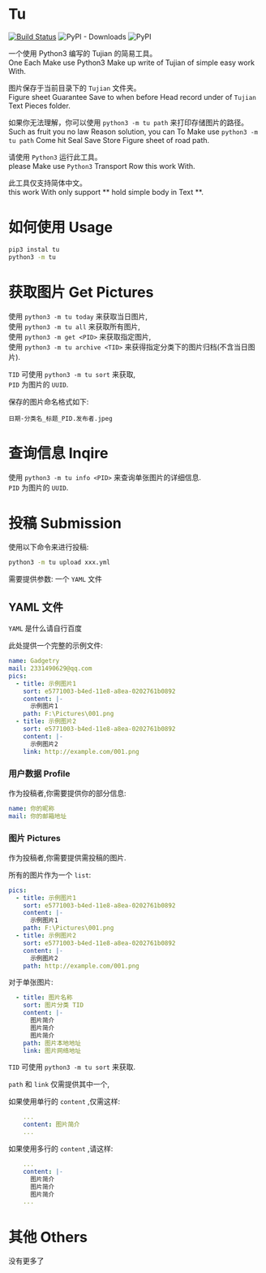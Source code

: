 # Tu

[![Build Status](https://travis-ci.org/gggxbbb/tujian_python.svg?branch=master)](https://travis-ci.org/gggxbbb/tujian_python)
![PyPI - Downloads](https://img.shields.io/pypi/dm/tu)
![PyPI](https://img.shields.io/pypi/v/tu)
  
一个使用 Python3 编写的 Tujian 的简易工具。  
One Each Make use Python3 Make up write of Tujian of simple easy work With.
  
图片保存于当前目录下的 `Tujian` 文件夹。  
Figure sheet Guarantee Save to when before Head record under of `Tujian` Text Pieces folder.
  
如果你无法理解，你可以使用 `python3 -m tu path` 来打印存储图片的路径。  
Such as fruit you no law Reason solution, you can To Make use `python3 -m tu path` Come hit Seal Save Store Figure sheet of road path.  
  
请使用 `Python3` 运行此工具。  
please Make use `Python3` Transport Row this work With.

此工具仅支持简体中文。  
this work With only support ** hold simple body in Text **.

# 如何使用 Usage 

```bash
pip3 instal tu
python3 -m tu
```

# 获取图片 Get Pictures

使用 `python3 -m tu today` 来获取当日图片,  
使用 `python3 -m tu all` 来获取所有图片,  
使用 `python3 -m get <PID>` 来获取指定图片,  
使用 `python3 -m tu archive <TID>` 来获得指定分类下的图片归档(不含当日图片).

`TID` 可使用 `python3 -m tu sort` 来获取,  
`PID` 为图片的 `UUID`.  

保存的图片命名格式如下:
```
日期-分类名_标题_PID.发布者.jpeg
```

# 查询信息 Inqire

使用 `python3 -m tu info <PID>` 来查询单张图片的详细信息.  
`PID` 为图片的 `UUID`.

# 投稿 Submission

使用以下命令来进行投稿:  
```bash
python3 -m tu upload xxx.yml
```
需要提供参数: 一个 `YAML` 文件  

## YAML 文件

`YAML` 是什么请自行百度  

此处提供一个完整的示例文件:  

```yaml
name: Gadgetry
mail: 2331490629@qq.com
pics:
  - title: 示例图片1
    sort: e5771003-b4ed-11e8-a8ea-0202761b0892
    content: |-
      示例图片1
    path: F:\Pictures\001.png
  - title: 示例图片2
    sort: e5771003-b4ed-11e8-a8ea-0202761b0892
    content: |-
      示例图片2
    link: http://example.com/001.png
```

### 用户数据 Profile

作为投稿者,你需要提供你的部分信息:  

```yaml
name: 你的昵称
mail: 你的邮箱地址
```

### 图片 Pictures

作为投稿者,你需要提供需投稿的图片.  

所有的图片作为一个 `list`:

```yaml
pics:
  - title: 示例图片1
    sort: e5771003-b4ed-11e8-a8ea-0202761b0892
    content: |-
      示例图片1
    path: F:\Pictures\001.png
  - title: 示例图片2
    sort: e5771003-b4ed-11e8-a8ea-0202761b0892
    content: |-
      示例图片2
    path: http://example.com/001.png
```

对于单张图片:  

```yaml
  - title: 图片名称
    sort: 图片分类 TID
    content: |-
      图片简介
      图片简介
      图片简介
    path: 图片本地地址
    link: 图片网络地址
```

`TID` 可使用 `python3 -m tu sort` 来获取.  

`path` 和 `link` 仅需提供其中一个,  

如果使用单行的 `content` ,仅需这样:

```yaml
    ...
    content: 图片简介
    ...
```

如果使用多行的 `content` ,请这样:

```yaml
    ...
    content: |-
      图片简介
      图片简介
      图片简介
    ...
```

# 其他 Others
没有更多了
